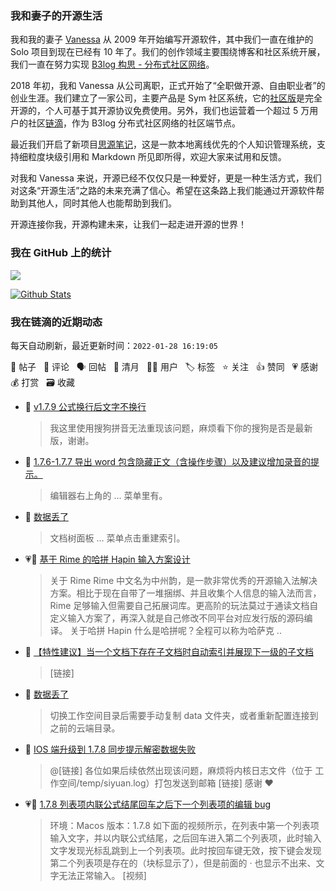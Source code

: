 ### 我和妻子的开源生活

我和我的妻子 [Vanessa](https://github.com/Vanessa219) 从 2009 年开始编写开源软件，其中我们一直在维护的 Solo 项目到现在已经有 10 年了。我们的创作领域主要围绕博客和社区系统开展，我们一直在努力实现 [B3log 构思 - 分布式社区网络](https://ld246.com/article/1546941897596)。

2018 年初，我和 Vanessa 从公司离职，正式开始了“全职做开源、自由职业者”的创业生涯。我们建立了一家公司，主要产品是 Sym 社区系统，它的[社区版](https://github.com/88250/symphony)是完全开源的，个人可基于其开源协议免费使用。另外，我们也运营着一个超过 5 万用户的社区[链滴](https://ld246.com)，作为 B3log 分布式社区网络的社区端节点。

最近我们开启了新项目[思源笔记](https://github.com/siyuan-note/siyuan)，这是一款本地离线优先的个人知识管理系统，支持细粒度块级引用和 Markdown 所见即所得，欢迎大家来试用和反馈。

对我和 Vanessa 来说，开源已经不仅仅只是一种爱好，更是一种生活方式，我们对这条“开源生活”之路的未来充满了信心。希望在这条路上我们能通过开源软件帮助到其他人，同时其他人也能帮助到我们。

开源连接你我，开源构建未来，让我们一起走进开源的世界！

### 我在 GitHub 上的统计

<a title="Hits" target="_blank" href="https://github.com/88250/88250"><img src="https://hits.b3log.org/88250/88250.svg"></a>

[![Github Stats](https://github-readme-stats.vercel.app/api?username=88250&theme=tokyonight&show_icons=true)](https://github.com/88250)

<!--events start -->

### 我在链滴的近期动态

每天自动刷新，最近更新时间：`2022-01-28 16:19:05`

📝 帖子 &nbsp; 💬 评论 &nbsp; 🗣 回帖 &nbsp; 🌙 清月 &nbsp; 👨‍💻 用户 &nbsp; 🏷️ 标签 &nbsp; ⭐️ 关注 &nbsp; 👍 赞同 &nbsp; 💗 感谢 &nbsp; 💰 打赏 &nbsp; 🗃 收藏

* 💬 [v1.7.9 公式换行后文字不换行](https://ld246.com/article/1643353137309/comment/1643356593671#comments)

  > 我这里使用搜狗拼音无法重现该问题，麻烦看下你的搜狗是否是最新版，谢谢。
* 💬 [1.7.6-1.7.7 导出 word 包含隐藏正文（含操作步骤）以及建议增加录音的提示。](https://ld246.com/article/1643094196079/comment/1643355966929#comments)

  > 编辑器右上角的 ... 菜单里有。
* 💬 [数据丢了](https://ld246.com/article/1643329451636/comment/1643355935451#comments)

  > 文档树面板 ... 菜单点击重建索引。
* 💗📝 [基于 Rime 的哈拼 Hapin 输入方案设计](https://ld246.com/article/1643308814896)

  > 关于 Rime Rime 中文名为中州韵，是一款非常优秀的开源输入法解决方案。相比于现在自带了一堆捆绑、并且收集个人信息的输入法而言，Rime 足够输入但需要自己拓展词库。更高阶的玩法莫过于通读文档自定义输入方案了，再深入就是自己修改不同平台对应发行版的源码编译。 关于哈拼 Hapin 什么是哈拼呢？全程可以称为哈萨克 ..
* 💬 [【特性建议】当一个文档下存在子文档时自动索引并展现下一级的子文档](https://ld246.com/article/1643333371701/comment/1643340012216#comments)

  > [链接]
* 💬 [数据丢了](https://ld246.com/article/1643329451636/comment/1643335293694#comments)

  > 切换工作空间目录后需要手动复制 data 文件夹，或者重新配置连接到之前的云端目录。
* 💬 [IOS 端升级到 1.7.8 同步提示解密数据失败](https://ld246.com/article/1643197393654/comment/1643304419982#comments)

  > @[链接] 各位如果后续依然出现该问题，麻烦将内核日志文件（位于 工作空间/temp/siyuan.log）打包发送到邮箱 [链接] 感谢 ❤️
* 💗📝 [1.7.8 列表项内联公式结尾回车之后下一个列表项的编辑 bug](https://ld246.com/article/1643299225250)

  > 环境：Macos 版本：1.7.8 如下面的视频所示，在列表中第一个列表项输入文字，并以内联公式结尾，之后回车进入第二个列表项，此时输入文字发现光标乱跳到上一个列表项。此时按回车键无效，按下键会发现第二个列表项是存在的（块标显示了），但是前面的 · 也显示不出来、文字无法正常输入。 [视频]


<!--events end -->
